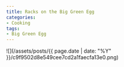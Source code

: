 ```yaml
---
title: Racks on the Big Green Egg
categories:
- Cooking
tags:
- Big Green Egg
---
```


![](/assets/posts/{{ page.date | date: "%Y" }}/c9f9502d8e549cee7cd2a1faecfa13e0.png)
